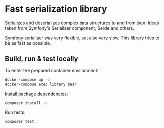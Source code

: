 # Fast serialization library

Serializes and deserializes complex data structures to and from json.
Ideas taken from Symfony's Serializer component, Serde and others.

Symfony serializer was very flexible, but also very slow. This library tries to be as fast as possible.

## Build, run & test locally

To enter the prepared container environment:

```bash
docker-compose up -d
docker-compose exec library bash
```

Install package dependencies:

```bash
composer install -o
```

Run tests:

```bash
composer test
```
